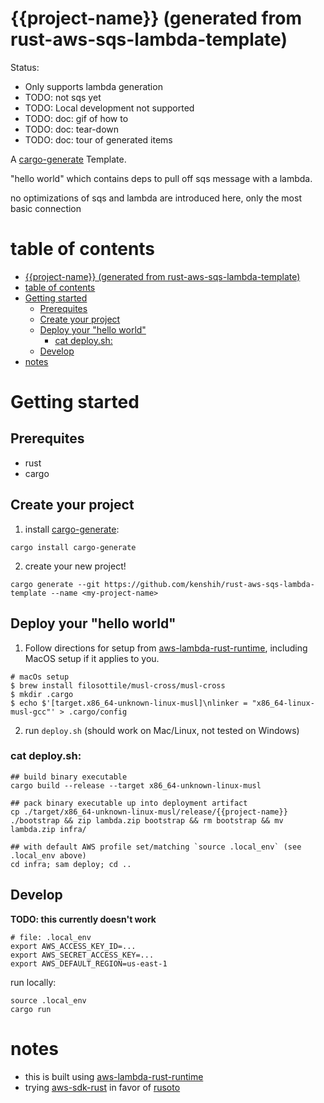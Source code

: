 # {{project-name}} (generated from rust-aws-sqs-lambda-template)
Status:
- Only supports lambda generation
- TODO: not sqs yet
- TODO: Local development not supported
- TODO: doc: gif of how to
- TODO: doc: tear-down
- TODO: doc: tour of generated items

A [cargo-generate](https://github.com/cargo-generate/cargo-generate) Template.

"hello world" which contains deps to pull off sqs message with a lambda.

no optimizations of sqs and lambda are introduced here, only the most basic connection

# table of contents

- [{{project-name}} (generated from rust-aws-sqs-lambda-template)](#project-name-generated-from-rust-aws-sqs-lambda-template)
- [table of contents](#table-of-contents)
- [Getting started](#getting-started)
  - [Prerequites](#prerequites)
  - [Create your project](#create-your-project)
  - [Deploy your "hello world"](#deploy-your-hello-world)
    - [cat deploy.sh:](#cat-deploysh)
  - [Develop](#develop)
- [notes](#notes)

# Getting started
## Prerequites
* rust
* cargo

## Create your project
1. install [cargo-generate](https://github.com/cargo-generate/cargo-generate):
```
cargo install cargo-generate
```
2. create your new project!
```
cargo generate --git https://github.com/kenshih/rust-aws-sqs-lambda-template --name <my-project-name>
```

## Deploy your "hello world"

1. Follow directions for setup from [aws-lambda-rust-runtime](https://github.com/awslabs/aws-lambda-rust-runtime), including MacOS setup if it applies to you.
```
# macOs setup
$ brew install filosottile/musl-cross/musl-cross
$ mkdir .cargo
$ echo $'[target.x86_64-unknown-linux-musl]\nlinker = "x86_64-linux-musl-gcc"' > .cargo/config
```
2. run `deploy.sh` (should work on Mac/Linux, not tested on Windows)

### cat deploy.sh:
```
## build binary executable
cargo build --release --target x86_64-unknown-linux-musl

## pack binary executable up into deployment artifact
cp ./target/x86_64-unknown-linux-musl/release/{{project-name}} ./bootstrap && zip lambda.zip bootstrap && rm bootstrap && mv lambda.zip infra/

## with default AWS profile set/matching `source .local_env` (see .local_env above)
cd infra; sam deploy; cd ..
```

## Develop

**TODO: this currently doesn't work**
```
# file: .local_env
export AWS_ACCESS_KEY_ID=...
export AWS_SECRET_ACCESS_KEY=...
export AWS_DEFAULT_REGION=us-east-1
```

run locally:
```
source .local_env
cargo run
```
# notes

- this is built using [aws-lambda-rust-runtime](https://github.com/awslabs/aws-lambda-rust-runtime)
- trying [aws-sdk-rust](https://github.com/awslabs/aws-sdk-rust) in favor of [rusoto](https://github.com/rusoto/rusoto)